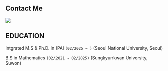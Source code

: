    
## Contact Me
<span>
  <a href="mailto:jake630@snu.ac.kr">
    <img src="https://img.shields.io/badge/Gmail-EA4335?style=plastic&logo=Gmail&logoColor=white"/>
  </a>
</span>

## EDUCATION
Intgrated M.S & Ph.D. in IPAI ```(02/2025 ~ )``` (Seoul National University, Seoul)

B.S in Mathematics ```(02/2021 ~ 02/2025)``` (Sungkyunkwan University, Suwon)  

